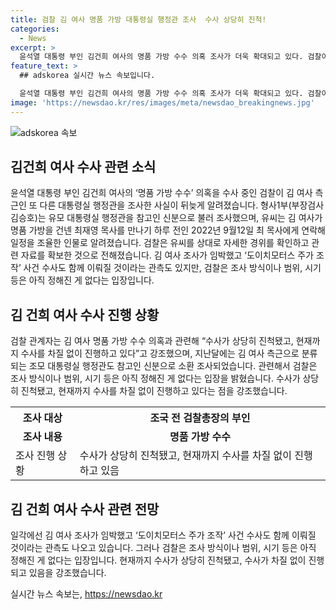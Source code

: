 ```yaml
---
title: 검찰 김 여사 명품 가방 대통령실 행정관 조사  수사 상당히 진척!
categories:
  - News
excerpt: >
  윤석열 대통령 부인 김건희 여사의 명품 가방 수수 의혹 조사가 더욱 확대되고 있다. 검찰이 김 여사 측근인 또 다른 대통령실 행정관을 조사한 사실이 알려졌으며, 9월 12일 목사와의 만남을 조율했던 인물로 확인됐다. 검찰은 김 여사 관련 수사를 진행 중이며, 조사 방식, 범위, 시기 등은 아직 미정이지만, 수사가 상당히 진척되고 있다고 강조되고 있다. 또한, 도이치모터스 주가 조작 사건 수사도 함께 이뤄질 것이 관측되지만, 관련하여서는 아직 공식적인 결정이 내려지지 않았다.
feature_text: >
  ## adskorea 실시간 뉴스 속보입니다.

  윤석열 대통령 부인 김건희 여사의 명품 가방 수수 의혹 조사가 더욱 확대되고 있다. 검찰이 김 여사 측근인 또 다른 대통령실 행정관을 조사한 사실이 알려졌으며, 9월 12일 목사와의 만남을 조율했던 인물로 확인됐다. 검찰은 김 여사 관련 수사를 진행 중이며, 조사 방식, 범위, 시기 등은 아직 미정이지만, 수사가 상당히 진척되고 있다고 강조되고 있다. 또한, 도이치모터스 주가 조작 사건 수사도 함께 이뤄질 것이 관측되지만, 관련하여서는 아직 공식적인 결정이 내려지지 않았다.
image: 'https://newsdao.kr/res/images/meta/newsdao_breakingnews.jpg'
---
```


<p><img src="https://newsdao.kr/res/images/meta/newsdao_breakingnews.jpg" alt="adskorea 속보" /></p>

<h2 data-ke-size="size26">김건희 여사 수사 관련 소식</h2>

<p data-ke-size="size16">윤석열 대통령 부인 김건희 여사의 ‘명품 가방 수수’ 의혹을 수사 중인 검찰이 김 여사 측근인 또 다른 대통령실 행정관을 조사한 사실이 뒤늦게 알려졌습니다. 형사1부(부장검사 김승호)는 유모 대통령실 행정관을 참고인 신분으로 불러 조사했으며, 유씨는 김 여사가 명품 가방을 건넨 최재영 목사를 만나기 하루 전인 2022년 9월12일 최 목사에게 연락해 일정을 조율한 인물로 알려졌습니다. 검찰은 유씨를 상대로 자세한 경위를 확인하고 관련 자료를 확보한 것으로 전해졌습니다. 김 여사 조사가 임박했고 ‘도이치모터스 주가 조작’ 사건 수사도 함께 이뤄질 것이라는 관측도 있지만, 검찰은 조사 방식이나 범위, 시기 등은 아직 정해진 게 없다는 입장입니다.</p>

<h2 data-ke-size="size26">김 건희 여사 수사 진행 상황</h2>

<p data-ke-size="size16">검찰 관계자는 김 여사 명품 가방 수수 의혹과 관련해 “수사가 상당히 진척됐고, 현재까지 수사를 차질 없이 진행하고 있다”고 강조했으며, 지난달에는 김 여사 측근으로 분류되는 조모 대통령실 행정관도 참고인 신분으로 소환 조사되었습니다. 관련해서 검찰은 조사 방식이나 범위, 시기 등은 아직 정해진 게 없다는 입장을 밝혔습니다. 수사가 상당히 진척됐고, 현재까지 수사를 차질 없이 진행하고 있다는 점을 강조했습니다.</p>

<table>
    <tr>
        <th>조사 대상</th>
        <th>조국 전 검찰총장의 부인</th>
    </tr>
    <tr>
        <td style="text-align: center; height: 17px;"><b>조사 내용</b></td>
        <td style="text-align: center; height: 17px;"><b>명품 가방 수수</b></td>
    </tr>
    <tr>
        <td>조사 진행 상황</td>
        <td>수사가 상당히 진척됐고, 현재까지 수사를 차질 없이 진행하고 있음</td>
    </tr>
</table>

<h2 data-ke-size="size26">김 건희 여사 수사 관련 전망</h2>

<p data-ke-size="size16">일각에선 김 여사 조사가 임박했고 ‘도이치모터스 주가 조작’ 사건 수사도 함께 이뤄질 것이라는 관측도 나오고 있습니다. 그러나 검찰은 조사 방식이나 범위, 시기 등은 아직 정해진 게 없다는 입장입니다. 현재까지 수사가 상당히 진척됐고, 수사가 차질 없이 진행되고 있음을 강조했습니다.</p>
실시간 뉴스 속보는, <a href="https://newsdao.kr" rel="dofollow">https://newsdao.kr</a>


